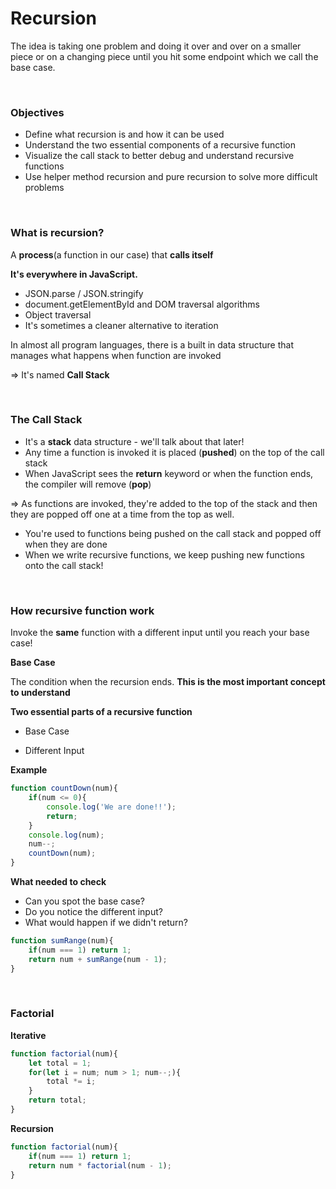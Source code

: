 # Recursion

The idea is taking one problem and doing it over and over on a smaller piece or on a changing piece until you hit some endpoint which we call the base case.

<br>

### Objectives

- Define what recursion is and how it can be used
- Understand the two essential components of a recursive function
- Visualize the call stack to better debug and understand recursive functions
- Use helper method recursion and pure recursion to solve more difficult problems

<br>

### What is recursion?

A **process**(a function in our case) that **calls itself**

**It's everywhere in JavaScript.**

- JSON.parse / JSON.stringify
- document.getElementById and DOM traversal algorithms
- Object traversal
- It's sometimes a cleaner alternative to iteration

In almost all program languages, there is a built in data structure that manages what happens when function are invoked

=> It's named **Call Stack**

<br>

### The Call Stack

- It's a **stack** data structure - we'll talk about that later!
- Any time a function is invoked it is placed (**pushed**) on the top of the call stack
- When JavaScript sees the **return** keyword or when the function ends, the compiler will remove (**pop**)

=> As functions are invoked, they're added to the top of the stack and then they are popped off one at a time from the top as well.

- You're used to functions being pushed on the call stack and popped off when they are done
- When we write recursive functions, we keep pushing new functions onto the call stack! 

<br>

### How recursive function work

Invoke the **same** function with a different input until you reach your base case!

**Base Case**

The condition when the recursion ends. **This is the most important concept to understand**

**Two essential parts of a recursive function**

- Base Case

- Different Input

**Example**

```javascript
function countDown(num){
    if(num <= 0){
		console.log('We are done!!');
        return;
    }
    console.log(num);
    num--;
    countDown(num);
}
```

**What needed to check**

- Can you spot the base case?
- Do you notice the different input?
- What would happen if we didn't return?

```javascript
function sumRange(num){
	if(num === 1) return 1;
    return num + sumRange(num - 1);
}
```

<br>

### Factorial

**Iterative**

```javascript
function factorial(num){
    let total = 1;
    for(let i = num; num > 1; num--;){
        total *= i;
    }
    return total;
}
```

**Recursion**

```javascript
function factorial(num){
    if(num === 1) return 1;
    return num * factorial(num - 1);
}
```

<br>

